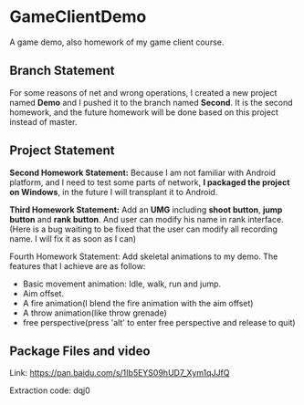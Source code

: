 # GameClientDemo

A game demo, also homework of my game client course.

## Branch Statement

For some reasons of net and wrong operations, I created a new project named **Demo** and I pushed it to the branch named **Second**. It is the second homework, and the future homework will be done based on this project instead of master.

## Project Statement

**Second Homework Statement:** Because I am not familiar with Android platform, and I need to test some parts of network, **I packaged the project on Windows**, in the future I will transplant it to Android.

**Third Homework Statement:** Add an **UMG** including **shoot button**, **jump button** and **rank button**.  And user can modify his name in rank interface. (Here is a bug waiting to be fixed that the user can modify all recording name. I will fix it as soon as I can)

Fourth Homework Statement: Add skeletal animations to my demo. The features that I achieve are as follow:

- Basic movement animation: Idle, walk, run and jump.
- Aim offset.
- A fire animation(I blend the fire animation with the aim offset)
- A throw animation(like throw grenade)
- free perspective(press 'alt' to enter free perspective and release to quit)

## Package Files and video

Link: https://pan.baidu.com/s/1Ib5EYS09hUD7_Xym1qJJfQ 

Extraction code: dqj0 